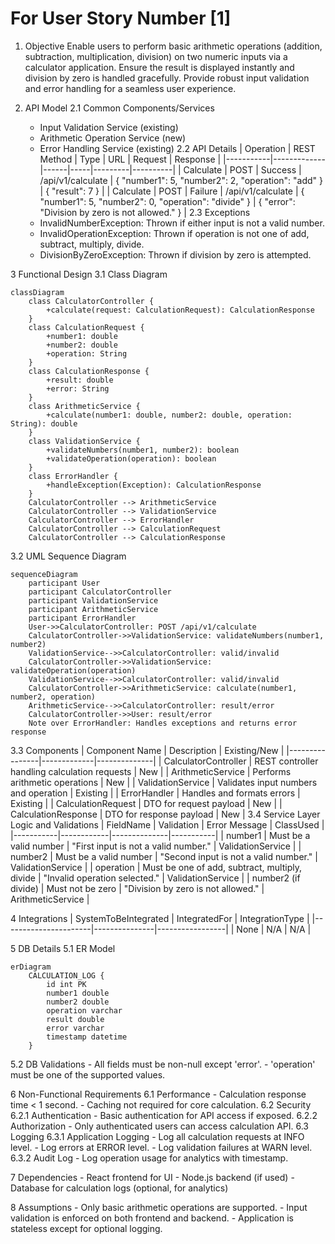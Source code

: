 # For User Story Number [1]
1. Objective
Enable users to perform basic arithmetic operations (addition, subtraction, multiplication, division) on two numeric inputs via a calculator application. Ensure the result is displayed instantly and division by zero is handled gracefully. Provide robust input validation and error handling for a seamless user experience.

2. API Model
  2.1 Common Components/Services
    - Input Validation Service (existing)
    - Arithmetic Operation Service (new)
    - Error Handling Service (existing)
  2.2 API Details
| Operation | REST Method | Type | URL | Request | Response |
|-----------|-------------|------|-----|---------|----------|
| Calculate | POST | Success | /api/v1/calculate | { "number1": 5, "number2": 2, "operation": "add" } | { "result": 7 } |
| Calculate | POST | Failure | /api/v1/calculate | { "number1": 5, "number2": 0, "operation": "divide" } | { "error": "Division by zero is not allowed." } |
  2.3 Exceptions
    - InvalidNumberException: Thrown if either input is not a valid number.
    - InvalidOperationException: Thrown if operation is not one of add, subtract, multiply, divide.
    - DivisionByZeroException: Thrown if division by zero is attempted.

3 Functional Design
  3.1 Class Diagram
```mermaid
classDiagram
    class CalculatorController {
        +calculate(request: CalculationRequest): CalculationResponse
    }
    class CalculationRequest {
        +number1: double
        +number2: double
        +operation: String
    }
    class CalculationResponse {
        +result: double
        +error: String
    }
    class ArithmeticService {
        +calculate(number1: double, number2: double, operation: String): double
    }
    class ValidationService {
        +validateNumbers(number1, number2): boolean
        +validateOperation(operation): boolean
    }
    class ErrorHandler {
        +handleException(Exception): CalculationResponse
    }
    CalculatorController --> ArithmeticService
    CalculatorController --> ValidationService
    CalculatorController --> ErrorHandler
    CalculatorController --> CalculationRequest
    CalculatorController --> CalculationResponse
```
  3.2 UML Sequence Diagram
```mermaid
sequenceDiagram
    participant User
    participant CalculatorController
    participant ValidationService
    participant ArithmeticService
    participant ErrorHandler
    User->>CalculatorController: POST /api/v1/calculate
    CalculatorController->>ValidationService: validateNumbers(number1, number2)
    ValidationService-->>CalculatorController: valid/invalid
    CalculatorController->>ValidationService: validateOperation(operation)
    ValidationService-->>CalculatorController: valid/invalid
    CalculatorController->>ArithmeticService: calculate(number1, number2, operation)
    ArithmeticService-->>CalculatorController: result/error
    CalculatorController->>User: result/error
    Note over ErrorHandler: Handles exceptions and returns error response
```
  3.3 Components
| Component Name | Description | Existing/New |
|----------------|-------------|--------------|
| CalculatorController | REST controller handling calculation requests | New |
| ArithmeticService | Performs arithmetic operations | New |
| ValidationService | Validates input numbers and operation | Existing |
| ErrorHandler | Handles and formats errors | Existing |
| CalculationRequest | DTO for request payload | New |
| CalculationResponse | DTO for response payload | New |
  3.4 Service Layer Logic and Validations
| FieldName | Validation | Error Message | ClassUsed |
|-----------|------------|--------------|-----------|
| number1 | Must be a valid number | "First input is not a valid number." | ValidationService |
| number2 | Must be a valid number | "Second input is not a valid number." | ValidationService |
| operation | Must be one of add, subtract, multiply, divide | "Invalid operation selected." | ValidationService |
| number2 (if divide) | Must not be zero | "Division by zero is not allowed." | ArithmeticService |

4 Integrations
| SystemToBeIntegrated | IntegratedFor | IntegrationType |
|----------------------|---------------|-----------------|
| None | N/A | N/A |

5 DB Details
  5.1 ER Model
```mermaid
erDiagram
    CALCULATION_LOG {
        id int PK
        number1 double
        number2 double
        operation varchar
        result double
        error varchar
        timestamp datetime
    }
```
  5.2 DB Validations
    - All fields must be non-null except 'error'.
    - 'operation' must be one of the supported values.

6 Non-Functional Requirements
  6.1 Performance
    - Calculation response time < 1 second.
    - Caching not required for core calculation.
  6.2 Security
    6.2.1 Authentication
      - Basic authentication for API access if exposed.
    6.2.2 Authorization
      - Only authenticated users can access calculation API.
  6.3 Logging
    6.3.1 Application Logging
      - Log all calculation requests at INFO level.
      - Log errors at ERROR level.
      - Log validation failures at WARN level.
    6.3.2 Audit Log
      - Log operation usage for analytics with timestamp.

7 Dependencies
    - React frontend for UI
    - Node.js backend (if used)
    - Database for calculation logs (optional, for analytics)

8 Assumptions
    - Only basic arithmetic operations are supported.
    - Input validation is enforced on both frontend and backend.
    - Application is stateless except for optional logging.

